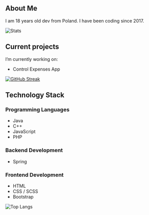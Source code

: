 ## About Me

I am 18 years old dev from Poland.
I have been coding since 2017.

![Stats](https://github-readme-stats.vercel.app/api?username=varev-dev&count_private=true&show_icons=true&theme=github-dark&hide_border=true&date_format=j%20M%5B%20Y%5D&stroke=005C7F&ring=01A6DB&fire=01C2FF&dates=0AB1DD)

## Current projects
I’m currently working on:
- Control Expenses App

[![GitHub Streak](https://github-readme-streak-stats.herokuapp.com?user=varev-dev&theme=github-dark&hide_border=true&date_format=j%20M%5B%20Y%5D&stroke=005C7F&ring=01A6DB&fire=01C2FF&dates=0AB1DD)](https://git.io/streak-stats)

## Technology Stack

### Programming Languages
- Java <br>
- C++ <br>
- JavaScript <br>
- PHP <br>

### Backend Development
- Spring

### Frontend Development
- HTML
- CSS / SCSS
- Bootstrap

![Top Langs](https://github-readme-stats.vercel.app/api/top-langs/?username=varev-dev&layout=compact&theme=gotham&langs_count=10&hide_border=true)
